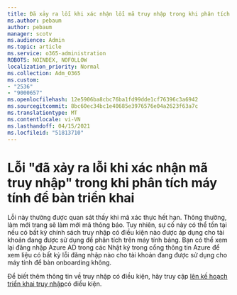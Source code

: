 ```yaml
---
title: Đã xảy ra lỗi khi xác nhận lỗi mã truy nhập trong khi phân tích máy tính tại chỗ
ms.author: pebaum
author: pebaum
manager: scotv
ms.audience: Admin
ms.topic: article
ms.service: o365-administration
ROBOTS: NOINDEX, NOFOLLOW
localization_priority: Normal
ms.collection: Adm_O365
ms.custom:
- "2536"
- "9000657"
ms.openlocfilehash: 12e5906ba8cbc76ba1fd99dde1cf76396c3a6942
ms.sourcegitcommit: 8bc60ec34bc1e40685e3976576e04a2623f63a7c
ms.translationtype: MT
ms.contentlocale: vi-VN
ms.lasthandoff: 04/15/2021
ms.locfileid: "51813710"
---
```

# <a name="there-was-an-error-validating-access-token-error-during-desktop-analytics-onboarding"></a>Lỗi "đã xảy ra lỗi khi xác nhận mã truy nhập" trong khi phân tích máy tính để bàn triển khai

Lỗi này thường được quan sát thấy khi mã xác thực hết hạn. Thông thường, làm mới trang sẽ làm mới mã thông báo. Tuy nhiên, sự cố này có thể tồn tại nếu có bất kỳ chính sách truy nhập có điều kiện nào được áp dụng cho tài khoản đang được sử dụng để phân tích trên máy tính bảng. Bạn có thể xem lại đăng nhập Azure AD trong các Nhật ký trong cổng thông tin Azure để xem liệu có bất kỳ lỗi đăng nhập nào cho tài khoản đang được sử dụng cho máy tính để bàn onboarding không.

Để biết thêm thông tin về truy nhập có điều kiện, hãy truy cập [lên kế hoạch triển khai truy nhập](https://docs.microsoft.com/azure/active-directory/conditional-access/plan-conditional-access)có điều kiện.